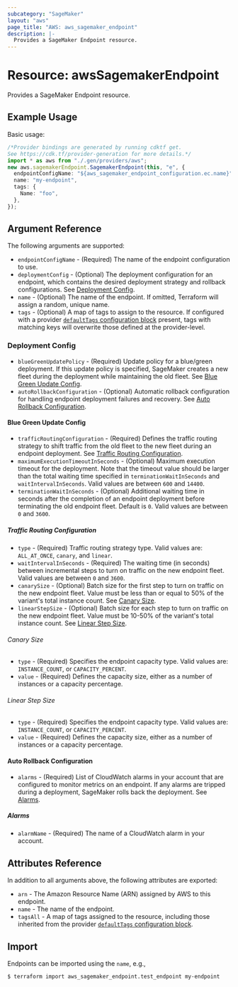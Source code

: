 ```yaml
---
subcategory: "SageMaker"
layout: "aws"
page_title: "AWS: aws_sagemaker_endpoint"
description: |-
  Provides a SageMaker Endpoint resource.
---
```


# Resource: awsSagemakerEndpoint

Provides a SageMaker Endpoint resource.

## Example Usage

Basic usage:

```typescript
/*Provider bindings are generated by running cdktf get.
See https://cdk.tf/provider-generation for more details.*/
import * as aws from "./.gen/providers/aws";
new aws.sagemakerEndpoint.SagemakerEndpoint(this, "e", {
  endpointConfigName: "${aws_sagemaker_endpoint_configuration.ec.name}",
  name: "my-endpoint",
  tags: {
    Name: "foo",
  },
});

```

## Argument Reference

The following arguments are supported:

* `endpointConfigName` - (Required) The name of the endpoint configuration to use.
* `deploymentConfig` - (Optional) The deployment configuration for an endpoint, which contains the desired deployment strategy and rollback configurations. See [Deployment Config](#deployment-config).
* `name` - (Optional) The name of the endpoint. If omitted, Terraform will assign a random, unique name.
* `tags` - (Optional) A map of tags to assign to the resource. If configured with a provider [`defaultTags` configuration block](https://registry.terraform.io/providers/hashicorp/aws/latest/docs#default_tags-configuration-block) present, tags with matching keys will overwrite those defined at the provider-level.

### Deployment Config

* `blueGreenUpdatePolicy` - (Required) Update policy for a blue/green deployment. If this update policy is specified, SageMaker creates a new fleet during the deployment while maintaining the old fleet. See [Blue Green Update Config](#blue-green-update-config).
* `autoRollbackConfiguration` - (Optional) Automatic rollback configuration for handling endpoint deployment failures and recovery. See [Auto Rollback Configuration](#auto-rollback-configuration).

#### Blue Green Update Config

* `trafficRoutingConfiguration` - (Required) Defines the traffic routing strategy to shift traffic from the old fleet to the new fleet during an endpoint deployment. See [Traffic Routing Configuration](#traffic-routing-configuration).
* `maximumExecutionTimeoutInSeconds` - (Optional) Maximum execution timeout for the deployment. Note that the timeout value should be larger than the total waiting time specified in `terminationWaitInSeconds` and `waitIntervalInSeconds`. Valid values are between `600` and `14400`.
* `terminationWaitInSeconds` - (Optional) Additional waiting time in seconds after the completion of an endpoint deployment before terminating the old endpoint fleet. Default is `0`. Valid values are between `0` and `3600`.

##### Traffic Routing Configuration

* `type` - (Required) Traffic routing strategy type. Valid values are: `ALL_AT_ONCE`, `canary`, and `linear`.
* `waitIntervalInSeconds` - (Required) The waiting time (in seconds) between incremental steps to turn on traffic on the new endpoint fleet. Valid values are between `0` and `3600`.
* `canarySize` - (Optional) Batch size for the first step to turn on traffic on the new endpoint fleet. Value must be less than or equal to 50% of the variant's total instance count. See [Canary Size](#canary-size).
* `linearStepSize` - (Optional) Batch size for each step to turn on traffic on the new endpoint fleet. Value must be 10-50% of the variant's total instance count. See [Linear Step Size](#linear-step-size).

###### Canary Size

* `type` - (Required) Specifies the endpoint capacity type. Valid values are: `INSTANCE_COUNT`, or `CAPACITY_PERCENT`.
* `value` - (Required) Defines the capacity size, either as a number of instances or a capacity percentage.

###### Linear Step Size

* `type` - (Required) Specifies the endpoint capacity type. Valid values are: `INSTANCE_COUNT`, or `CAPACITY_PERCENT`.
* `value` - (Required) Defines the capacity size, either as a number of instances or a capacity percentage.

#### Auto Rollback Configuration

* `alarms` - (Required) List of CloudWatch alarms in your account that are configured to monitor metrics on an endpoint. If any alarms are tripped during a deployment, SageMaker rolls back the deployment. See [Alarms](#alarms).

##### Alarms

* `alarmName` - (Required) The name of a CloudWatch alarm in your account.

## Attributes Reference

In addition to all arguments above, the following attributes are exported:

* `arn` - The Amazon Resource Name (ARN) assigned by AWS to this endpoint.
* `name` - The name of the endpoint.
* `tagsAll` - A map of tags assigned to the resource, including those inherited from the provider [`defaultTags` configuration block](https://registry.terraform.io/providers/hashicorp/aws/latest/docs#default_tags-configuration-block).

## Import

Endpoints can be imported using the `name`, e.g.,

```console
$ terraform import aws_sagemaker_endpoint.test_endpoint my-endpoint
```
